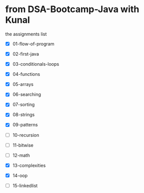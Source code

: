 # from DSA-Bootcamp-Java with Kunal 
the assignments list

 - [x] 01-flow-of-program
 - [x] 02-first-java
 - [x] 03-conditionals-loops
 - [x] 04-functions
 - [x] 05-arrays
 - [x] 06-searching
 - [x] 07-sorting
 - [x] 08-strings
 - [x] 09-patterns
 - [ ] 10-recursion
 - [ ] 11-bitwise
 - [ ] 12-math
 - [x] 13-complexities
 - [x] 14-oop
 - [ ] 15-linkedlist

